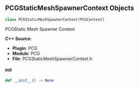 ## PCGStaticMeshSpawnerContext Objects

```python
class PCGStaticMeshSpawnerContext(PCGContext)
```

PCGStatic Mesh Spawner Context

**C++ Source:**

- **Plugin**: PCG
- **Module**: PCG
- **File**: PCGStaticMeshSpawnerContext.h

<a id="unreal.PCGStaticMeshSpawnerContext.__init__"></a>

#### __init__

```python
def __init__() -> None
```

<a id="unreal.PCGSubdivisionSubmodule"></a>